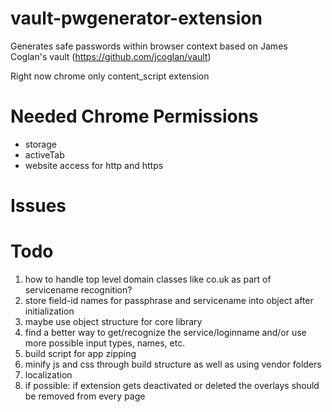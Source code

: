 vault-pwgenerator-extension
===========================

Generates safe passwords within browser context based on James Coglan's vault (https://github.com/jcoglan/vault)

Right now chrome only content_script extension

Needed Chrome Permissions
=========================
* storage
* activeTab
* website access for http and https

Issues
=======

Todo
======
1. how to handle top level domain classes like co.uk as part of servicename recognition?
2. store field-id names for passphrase and servicename into object after initialization
3. maybe use object structure for core library
4. find a better way to get/recognize the service/loginname and/or use more possible input types, names, etc.
5. build script for app zipping
6. minify js and css through build structure as well as using vendor folders
7. localization
8. if possible: if extension gets deactivated or deleted the overlays should be removed from every page
